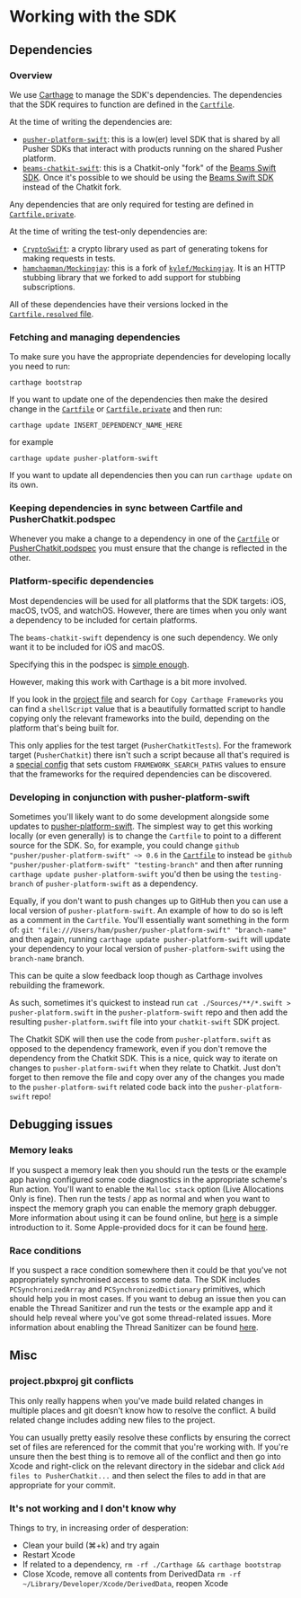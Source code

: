 # Working with the SDK

## Dependencies

### Overview

We use [Carthage](https://github.com/Carthage/Carthage#installing-carthage) to manage the SDK's dependencies. The dependencies that the SDK requires to function are defined in the [`Cartfile`](https://github.com/pusher/chatkit-swift/blob/master/Cartfile).

At the time of writing the dependencies are:

* [`pusher-platform-swift`](https://github.com/pusher/pusher-platform-swift): this is a low(er) level SDK that is shared by all Pusher SDKs that interact with products running on the shared Pusher platform.
* [`beams-chatkit-swift`](https://github.com/pusher/beams-chatkit-swift): this is a Chatkit-only "fork" of the [Beams Swift SDK](https://github.com/pusher/push-notifications-swift). Once it's possible to we should be using the [Beams Swift SDK](https://github.com/pusher/push-notifications-swift) instead of the Chatkit fork.

Any dependencies that are only required for testing are defined in [`Cartfile.private`](https://github.com/pusher/chatkit-swift/blob/master/Cartfile.private).

At the time of writing the test-only dependencies are:

* [`CryptoSwift`](https://www.github.com/krzyzanowskim/CryptoSwift): a crypto library used as part of generating tokens for making requests in tests.
* [`hamchapman/Mockingjay`](https://github.com/hamchapman/Mockingjay): this is a fork of [`kylef/Mockingjay`](https://github.com/kylef/Mockingjay). It is an HTTP stubbing library that we forked to add support for stubbing subscriptions.

All of these dependencies have their versions locked in the [`Cartfile.resolved` file](https://github.com/pusher/chatkit-swift/blob/master/Cartfile.resolved).

### Fetching and managing dependencies

To make sure you have the appropriate dependencies for developing locally you need to run:

```
carthage bootstrap
```

If you want to update one of the dependencies then make the desired change in the [`Cartfile`](https://github.com/pusher/chatkit-swift/blob/master/Cartfile) or [`Cartfile.private`](https://github.com/pusher/chatkit-swift/blob/master/Cartfile.private) and then run:

```
carthage update INSERT_DEPENDENCY_NAME_HERE
```

for example

```
carthage update pusher-platform-swift
```

If you want to update all dependencies then you can run `carthage update` on its own.

### Keeping dependencies in sync between Cartfile and PusherChatkit.podspec

Whenever you make a change to a dependency in one of the [`Cartfile`](https://github.com/pusher/chatkit-swift/blob/master/Cartfile) or [PusherChatkit.podspec](https://github.com/pusher/chatkit-swift/blob/master/PusherChatkit.podspec) you must ensure that the change is reflected in the other.

### Platform-specific dependencies

Most dependencies will be used for all platforms that the SDK targets: iOS, macOS, tvOS, and watchOS. However, there are times when you only want a dependency to be included for certain platforms.

The `beams-chatkit-swift` dependency is one such dependency. We only want it to be included for iOS and macOS.

Specifying this in the podspec is [simple enough](https://github.com/pusher/chatkit-swift/blob/3f6bd93a5939480a99b1811cf0a3764c323b5b4b/PusherChatkit.podspec#L15-L16).

However, making this work with Carthage is a bit more involved.

If you look in the [project file](https://github.com/pusher/chatkit-swift/blob/master/PusherChatkit.xcodeproj/project.pbxproj) and search for `Copy Carthage Frameworks` you can find a `shellScript` value that is a beautifully formatted script to handle copying only the relevant frameworks into the build, depending on the platform that's being built for.

This only applies for the test target (`PusherChatkitTests`). For the framework target (`PusherChatkit`) there isn't such a script because all that's required is a [special config](https://github.com/pusher/chatkit-swift/blob/master/Carthage.xcconfig) that sets custom `FRAMEWORK_SEARCH_PATHS` values to ensure that the frameworks for the required dependencies can be discovered.

### Developing in conjunction with pusher-platform-swift

Sometimes you'll likely want to do some development alongside some updates to [pusher-platform-swift](https://github.com/pusher/pusher-platform-swift). The simplest way to get this working locally (or even generally) is to change the `Cartfile` to point to a different source for the SDK. So, for example, you could change `github "pusher/pusher-platform-swift" ~> 0.6` in the [`Cartfile`](https://github.com/pusher/chatkit-swift/blob/master/Cartfile) to instead be `github "pusher/pusher-platform-swift" "testing-branch"` and then after running `carthage update pusher-platform-swift` you'd then be using the `testing-branch` of `pusher-platform-swift` as a dependency.

Equally, if you don't want to push changes up to GitHub then you can use a local version of `pusher-platform-swift`. An example of how to do so is left as a comment in the `Cartfile`. You'll essentially want something in the form of: `git "file:///Users/ham/pusher/pusher-platform-swift" "branch-name"` and then again, running `carthage update pusher-platform-swift` will update your dependency to your local version of `pusher-platform-swift` using the `branch-name` branch.

This can be quite a slow feedback loop though as Carthage involves rebuilding the framework.

As such, sometimes it's quickest to instead run `cat ./Sources/**/*.swift > pusher-platform.swift` in the `pusher-platform-swift` repo and then add the resulting `pusher-platform.swift` file into your `chatkit-swift` SDK project.

The Chatkit SDK will then use the code from `pusher-platform.swift` as opposed to the dependency framework, even if you don't remove the dependency from the Chatkit SDK. This is a nice, quick way to iterate on changes to `pusher-platform-swift` when they relate to Chatkit. Just don't forget to then remove the file and copy over any of the changes you made to the `pusher-platform-swift` related code back into the `pusher-platform-swift` repo!

## Debugging issues

### Memory leaks

If you suspect a memory leak then you should run the tests or the example app having configured some code diagnostics in the appropriate scheme's Run action. You'll want to enable the `Malloc stack` option (Live Allocations Only is fine). Then run the tests / app as normal and when you want to inspect the memory graph you can enable the memory graph debugger. More information about using it can be found online, but [here](https://useyourloaf.com/blog/xcode-visual-memory-debugger/) is a simple introduction to it. Some Apple-provided docs for it can be found [here](https://developer.apple.com/library/archive/documentation/DeveloperTools/Conceptual/debugging_with_xcode/chapters/special_debugging_workflows.html#//apple_ref/doc/uid/TP40015022-CH9-DontLinkElementID_1).

### Race conditions

If you suspect a race condition somewhere then it could be that you've not appropriately synchronised access to some data. The SDK includes `PCSynchronizedArray` and `PCSynchronizedDictionary` primitives, which should help you in most cases. If you want to debug an issue then you can enable the Thread Sanitizer and run the tests or the example app and it should help reveal where you've got some thread-related issues. More information about enabling the Thread Sanitizer can be found [here](https://developer.apple.com/documentation/code_diagnostics/thread_sanitizer/enabling_the_thread_sanitizer).

## Misc

### project.pbxproj git conflicts

This only really happens when you've made build related changes in multiple places and git doesn't know how to resolve the conflict. A build related change includes adding new files to the project.

You can usually pretty easily resolve these conflicts by ensuring the correct set of files are referenced for the commit that you're working with. If you're unsure then the best thing is to remove all of the conflict and then go into Xcode and right-click on the relevant directory in the sidebar and click `Add files to PusherChatkit...` and then select the files to add in that are appropriate for your commit.

### It's not working and I don't know why

Things to try, in increasing order of desperation:

* Clean your build (⌘+k) and try again
* Restart Xcode
* If related to a dependency, `rm -rf ./Carthage && carthage bootstrap`
* Close Xcode, remove all contents from DerivedData `rm -rf ~/Library/Developer/Xcode/DerivedData`, reopen Xcode
